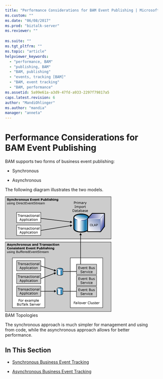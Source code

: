```yaml
---
title: "Performance Considerations for BAM Event Publishing | Microsoft Docs"
ms.custom: ""
ms.date: "06/08/2017"
ms.prod: "biztalk-server"
ms.reviewer: ""

ms.suite: ""
ms.tgt_pltfrm: ""
ms.topic: "article"
helpviewer_keywords: 
  - "performance, BAM"
  - "publishing, BAM"
  - "BAM, publishing"
  - "events, tracking [BAM]"
  - "BAM, event tracking"
  - "BAM, performance"
ms.assetid: 5a99e61a-a3d9-47fd-a933-2297f79817a5
caps.latest.revision: 6
author: "MandiOhlinger"
ms.author: "mandia"
manager: "anneta"
---
```

# Performance Considerations for BAM Event Publishing
BAM supports two forms of business event publishing:  
  
-   Synchronous  
  
-   Asynchronous  
  
 The following diagram illustrates the two models.  
  
 ![](../core/media/bam-topologies.gif "bam_topologies")  
BAM Topologies  
  
 The synchronous approach is much simpler for management and using from code, while the asynchronous approach allows for better performance.  
  
## In This Section  
  
-   [Synchronous Business Event Tracking](../core/synchronous-business-event-tracking.md)  
  
-   [Asynchronous Business Event Tracking](../core/asynchronous-business-event-tracking.md)